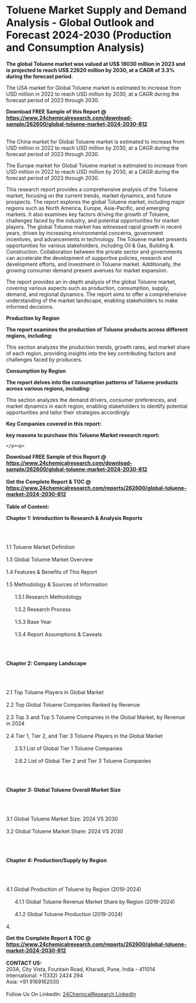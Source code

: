 <h1>Toluene Market Supply and Demand Analysis - Global Outlook and Forecast 2024-2030 (Production and Consumption Analysis)</h1><p><strong>The global Toluene market was valued at US$ 18030 million in 2023 and is projected to reach US$ 22620 million by 2030, at a CAGR of 3.3% during the forecast period.</strong></p><p>
</p><p>The USA market for Global Toluene market is estimated to increase from USD million in 2022 to reach USD million by 2030, at a CAGR during the forecast period of 2023 through 2030.</p><div><b>Download FREE Sample of this Report @ 
            <a href="https://www.24chemicalresearch.com/download-sample/262600/global-toluene-market-2024-2030-812">
            https://www.24chemicalresearch.com/download-sample/262600/global-toluene-market-2024-2030-812</a></b></div><br><p>
</p><p>The China market for Global Toluene market is estimated to increase from USD million in 2022 to reach USD million by 2030, at a CAGR during the forecast period of 2023 through 2030.</p><p>
</p><p>The Europe market for Global Toluene market is estimated to increase from USD million in 2022 to reach USD million by 2030, at a CAGR during the forecast period of 2023 through 2030.</p><p>
</p><p>This research report provides a comprehensive analysis of the Toluene market, focusing on the current trends, market dynamics, and future prospects. The report explores the global Toluene market, including major regions such as North America, Europe, Asia-Pacific, and emerging markets. It also examines key factors driving the growth of Toluene, challenges faced by the industry, and potential opportunities for market players. The global Toluene market has witnessed rapid growth in recent years, driven by increasing environmental concerns, government incentives, and advancements in technology. The Toluene market presents opportunities for various stakeholders, including Oil &amp; Gas, Building &amp; Construction. Collaboration between the private sector and governments can accelerate the development of supportive policies, research and development efforts, and investment in Toluene market. Additionally, the growing consumer demand present avenues for market expansion.</p><p>
</p><p>The report provides an in-depth analysis of the global Toluene market, covering various aspects such as production, consumption, supply, demand, and regional dynamics. The report aims to offer a comprehensive understanding of the market landscape, enabling stakeholders to make informed decisions.</p><p>
</p><p><strong>Production by Region</strong></p><p>
</p><p><strong>The report examines the production of Toluene products across different regions, including:</strong></p><p>
</p><p>
</p><p>This section analyzes the production trends, growth rates, and market share of each region, providing insights into the key contributing factors and challenges faced by producers.</p><p>
</p><p><strong>Consumption by Region</strong></p><p>
</p><p><strong>The report delves into the consumption patterns of Toluene products across various regions, including:</strong></p><p>
</p><p>
</p><p>This section analyzes the demand drivers, consumer preferences, and market dynamics in each region, enabling stakeholders to identify potential opportunities and tailor their strategies accordingly.</p><p>
<strong>Key Companies covered in this report:</strong></p><p>
</p><p>
</p><p><strong>key reasons to purchase this Toluene Market research report:</strong></p><p>

	</p><p>

</p><div><b>Download FREE Sample of this Report @ 
            <a href="https://www.24chemicalresearch.com/download-sample/262600/global-toluene-market-2024-2030-812">
            https://www.24chemicalresearch.com/download-sample/262600/global-toluene-market-2024-2030-812</a></b></div><br><div><b>Get the Complete Report & TOC @ 
            <a href="https://www.24chemicalresearch.com/reports/262600/global-toluene-market-2024-2030-812">
            https://www.24chemicalresearch.com/reports/262600/global-toluene-market-2024-2030-812</a></b></div><br>
            <b>Table of Content:</b><p><p><strong>Chapter 1: Introduction to Research &amp; Analysis Reports</strong></p><br />
<br />
<p>1.1 Toluene Market Definition<br /><br />
1.3 Global Toluene Market Overview<br /><br />
1.4 Features &amp; Benefits of This Report<br /><br />
1.5 Methodology &amp; Sources of Information<br /><br />
&nbsp;&nbsp;&nbsp;&nbsp;&nbsp; 1.5.1 Research Methodology<br /><br />
&nbsp;&nbsp;&nbsp;&nbsp;&nbsp; 1.5.2 Research Process<br /><br />
&nbsp;&nbsp;&nbsp;&nbsp;&nbsp; 1.5.3 Base Year<br /><br />
&nbsp;&nbsp;&nbsp;&nbsp;&nbsp; 1.5.4 Report Assumptions &amp; Caveats</p><br />
<br />
<p><strong>Chapter 2: Company Landscape</strong></p><br />
<br />
<p>2.1 Top Toluene Players in Global Market<br /><br />
2.2 Top Global Toluene Companies Ranked by Revenue<br /><br />
2.3 Top 3 and Top 5 Toluene Companies in the Global Market, by Revenue in 2024<br /><br />
2.4 Tier 1, Tier 2, and Tier 3 Toluene Players in the Global Market<br /><br />
&nbsp;&nbsp;&nbsp;&nbsp;&nbsp; 2.5.1 List of Global Tier 1 Toluene Companies<br /><br />
&nbsp;&nbsp;&nbsp;&nbsp;&nbsp; 2.6.2 List of Global Tier 2 and Tier 3 Toluene Companies</p><br />
<br />
<p><strong>Chapter 3: Global Toluene Overall Market Size</strong></p><br />
<br />
<p>3.1 Global Toluene Market Size: 2024 VS 2030<br /><br />
3.2 Global Toluene Market Share: 2024 VS 2030</p><br />
<br />
<p><strong>Chapter 4: Production/Supply by Region</strong></p><br />
<br />
<p>4.1 Global Production of Toluene by Region (2019-2024)<br /><br />
&nbsp;&nbsp;&nbsp;&nbsp;&nbsp; 4.1.1 Global Toluene Revenue Market Share by Region (2019-2024)<br /><br />
&nbsp;&nbsp;&nbsp;&nbsp;&nbsp; 4.1.2 Global Toluene Production (2019-2024)<br /><br />
4.</p><div><b>Get the Complete Report & TOC @ 
            <a href="https://www.24chemicalresearch.com/reports/262600/global-toluene-market-2024-2030-812">
            https://www.24chemicalresearch.com/reports/262600/global-toluene-market-2024-2030-812</a></b></div><br><b>CONTACT US:</b><br>
            203A, City Vista, Fountain Road, Kharadi, Pune, India - 411014<br>
            International: +1(332) 2424 294<br>
            Asia: +91 9169162030 <br><br>
            Follow Us On LinkedIn: <a href="https://www.linkedin.com/company/24chemicalresearch/">24ChemicalResearch LinkedIn</a>